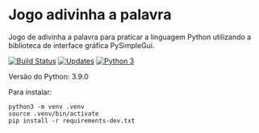 # Jogo adivinha a palavra

Jogo de adivinha a palavra para praticar a linguagem Python utilizando a biblioteca de interface gráfica PySimpleGui.


[![Build Status](https://app.travis-ci.com/ch-soares/jogo_adivinha_palavra.svg?branch=main)](https://app.travis-ci.com/ch-soares/jogo_adivinha_palavra)
[![Updates](https://pyup.io/repos/github/ch-soares/jogo_adivinha_palavra/shield.svg)](https://pyup.io/repos/github/ch-soares/jogo_adivinha_palavra/)
[![Python 3](https://pyup.io/repos/github/ch-soares/jogo_adivinha_palavra/python-3-shield.svg)](https://pyup.io/repos/github/ch-soares/jogo_adivinha_palavra/)

Versão do Python: 3.9.0

Para instalar:

```console
python3 -m venv .venv
source .venv/bin/activate
pip install -r requirements-dev.txt
